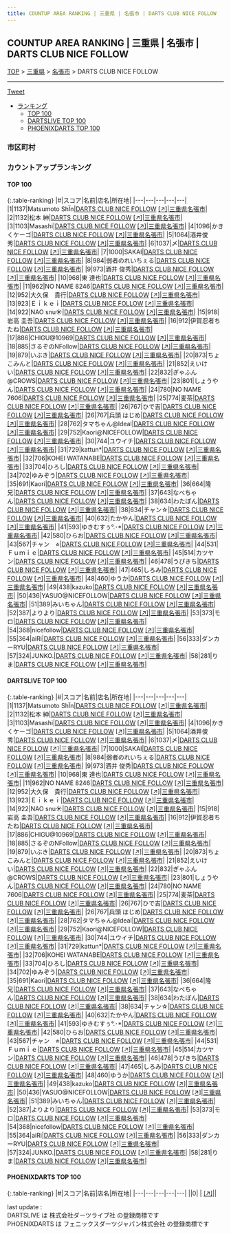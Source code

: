 ```yaml
---
title: COUNTUP AREA RANKING | 三重県 | 名張市 | DARTS CLUB NICE FOLLOW
---
```

## COUNTUP AREA RANKING | 三重県 | 名張市 | DARTS CLUB NICE FOLLOW

[TOP](/darts/rank/) > [三重県](/darts/rank/三重県/) > [名張市](/darts/rank/三重県/名張市/) > DARTS CLUB NICE FOLLOW

___

<a href="https://twitter.com/share?ref_src=twsrc%5Etfw" data-text="COUNTUP AREA RANKING | 三重県名張市DARTS CLUB NICE FOLLOW" class="twitter-share-button" data-hashtags="DARTSLIVE,PHOENIXDARTS,darts,ダーツ" data-show-count="false">Tweet</a>

* [ランキング](#カウントアップランキング)
    * [TOP 100](#top-100)
    * [DARTSLIVE TOP 100](#dartslive-top-100)
    * [PHOENIXDARTS TOP 100](#phoenixdarts-top-100)

### 市区町村

<ul>

</ul>

### カウントアップランキング

#### TOP 100



{:.table-ranking}
|#|スコア|名前|店名|所在地|
|---|---|---|---|---|
|1|1137|<span class="rank-name-dl">Matsumoto ShÏn</span>|<a href="/darts/rank/shops/9c83226d54a0fcc50d9b047a20a7ba1e.html">DARTS CLUB NICE FOLLOW</a> <a href="https://search.dartslive.com/jp/shop/9c83226d54a0fcc50d9b047a20a7ba1e">[↗]</a>|<a href="/darts/rank/三重県/名張市">三重県名張市</a>|
|2|1132|<span class="rank-name-dl">松本 紳</span>|<a href="/darts/rank/shops/9c83226d54a0fcc50d9b047a20a7ba1e.html">DARTS CLUB NICE FOLLOW</a> <a href="https://search.dartslive.com/jp/shop/9c83226d54a0fcc50d9b047a20a7ba1e">[↗]</a>|<a href="/darts/rank/三重県/名張市">三重県名張市</a>|
|3|1103|<span class="rank-name-dl">Masashi</span>|<a href="/darts/rank/shops/9c83226d54a0fcc50d9b047a20a7ba1e.html">DARTS CLUB NICE FOLLOW</a> <a href="https://search.dartslive.com/jp/shop/9c83226d54a0fcc50d9b047a20a7ba1e">[↗]</a>|<a href="/darts/rank/三重県/名張市">三重県名張市</a>|
|4|1096|<span class="rank-name-dl">かきくケーゴ</span>|<a href="/darts/rank/shops/9c83226d54a0fcc50d9b047a20a7ba1e.html">DARTS CLUB NICE FOLLOW</a> <a href="https://search.dartslive.com/jp/shop/9c83226d54a0fcc50d9b047a20a7ba1e">[↗]</a>|<a href="/darts/rank/三重県/名張市">三重県名張市</a>|
|5|1064|<span class="rank-name-dl">酒井俊秀</span>|<a href="/darts/rank/shops/9c83226d54a0fcc50d9b047a20a7ba1e.html">DARTS CLUB NICE FOLLOW</a> <a href="https://search.dartslive.com/jp/shop/9c83226d54a0fcc50d9b047a20a7ba1e">[↗]</a>|<a href="/darts/rank/三重県/名張市">三重県名張市</a>|
|6|1037|<span class="rank-name-dl">〆</span>|<a href="/darts/rank/shops/9c83226d54a0fcc50d9b047a20a7ba1e.html">DARTS CLUB NICE FOLLOW</a> <a href="https://search.dartslive.com/jp/shop/9c83226d54a0fcc50d9b047a20a7ba1e">[↗]</a>|<a href="/darts/rank/三重県/名張市">三重県名張市</a>|
|7|1000|<span class="rank-name-dl">SAKAI</span>|<a href="/darts/rank/shops/9c83226d54a0fcc50d9b047a20a7ba1e.html">DARTS CLUB NICE FOLLOW</a> <a href="https://search.dartslive.com/jp/shop/9c83226d54a0fcc50d9b047a20a7ba1e">[↗]</a>|<a href="/darts/rank/三重県/名張市">三重県名張市</a>|
|8|984|<span class="rank-name-dl">弱者のれいちぇる</span>|<a href="/darts/rank/shops/9c83226d54a0fcc50d9b047a20a7ba1e.html">DARTS CLUB NICE FOLLOW</a> <a href="https://search.dartslive.com/jp/shop/9c83226d54a0fcc50d9b047a20a7ba1e">[↗]</a>|<a href="/darts/rank/三重県/名張市">三重県名張市</a>|
|9|973|<span class="rank-name-dl">酒井 俊秀</span>|<a href="/darts/rank/shops/9c83226d54a0fcc50d9b047a20a7ba1e.html">DARTS CLUB NICE FOLLOW</a> <a href="https://search.dartslive.com/jp/shop/9c83226d54a0fcc50d9b047a20a7ba1e">[↗]</a>|<a href="/darts/rank/三重県/名張市">三重県名張市</a>|
|10|968|<span class="rank-name-dl">東 達也</span>|<a href="/darts/rank/shops/9c83226d54a0fcc50d9b047a20a7ba1e.html">DARTS CLUB NICE FOLLOW</a> <a href="https://search.dartslive.com/jp/shop/9c83226d54a0fcc50d9b047a20a7ba1e">[↗]</a>|<a href="/darts/rank/三重県/名張市">三重県名張市</a>|
|11|962|<span class="rank-name-dl">NO NAME 8246</span>|<a href="/darts/rank/shops/9c83226d54a0fcc50d9b047a20a7ba1e.html">DARTS CLUB NICE FOLLOW</a> <a href="https://search.dartslive.com/jp/shop/9c83226d54a0fcc50d9b047a20a7ba1e">[↗]</a>|<a href="/darts/rank/三重県/名張市">三重県名張市</a>|
|12|952|<span class="rank-name-dl">大久保　貴行</span>|<a href="/darts/rank/shops/9c83226d54a0fcc50d9b047a20a7ba1e.html">DARTS CLUB NICE FOLLOW</a> <a href="https://search.dartslive.com/jp/shop/9c83226d54a0fcc50d9b047a20a7ba1e">[↗]</a>|<a href="/darts/rank/三重県/名張市">三重県名張市</a>|
|13|923|<span class="rank-name-dl">Ｅｉｋｅｉ</span>|<a href="/darts/rank/shops/9c83226d54a0fcc50d9b047a20a7ba1e.html">DARTS CLUB NICE FOLLOW</a> <a href="https://search.dartslive.com/jp/shop/9c83226d54a0fcc50d9b047a20a7ba1e">[↗]</a>|<a href="/darts/rank/三重県/名張市">三重県名張市</a>|
|14|922|<span class="rank-name-dl">NAO snu☀️</span>|<a href="/darts/rank/shops/9c83226d54a0fcc50d9b047a20a7ba1e.html">DARTS CLUB NICE FOLLOW</a> <a href="https://search.dartslive.com/jp/shop/9c83226d54a0fcc50d9b047a20a7ba1e">[↗]</a>|<a href="/darts/rank/三重県/名張市">三重県名張市</a>|
|15|918|<span class="rank-name-dl">岩高 圭吾</span>|<a href="/darts/rank/shops/9c83226d54a0fcc50d9b047a20a7ba1e.html">DARTS CLUB NICE FOLLOW</a> <a href="https://search.dartslive.com/jp/shop/9c83226d54a0fcc50d9b047a20a7ba1e">[↗]</a>|<a href="/darts/rank/三重県/名張市">三重県名張市</a>|
|16|912|<span class="rank-name-dl">伊賀忍者ちたね</span>|<a href="/darts/rank/shops/9c83226d54a0fcc50d9b047a20a7ba1e.html">DARTS CLUB NICE FOLLOW</a> <a href="https://search.dartslive.com/jp/shop/9c83226d54a0fcc50d9b047a20a7ba1e">[↗]</a>|<a href="/darts/rank/三重県/名張市">三重県名張市</a>|
|17|886|<span class="rank-name-dl">CHIGU@10969</span>|<a href="/darts/rank/shops/9c83226d54a0fcc50d9b047a20a7ba1e.html">DARTS CLUB NICE FOLLOW</a> <a href="https://search.dartslive.com/jp/shop/9c83226d54a0fcc50d9b047a20a7ba1e">[↗]</a>|<a href="/darts/rank/三重県/名張市">三重県名張市</a>|
|18|885|<span class="rank-name-dl">さるぞのNFollow</span>|<a href="/darts/rank/shops/9c83226d54a0fcc50d9b047a20a7ba1e.html">DARTS CLUB NICE FOLLOW</a> <a href="https://search.dartslive.com/jp/shop/9c83226d54a0fcc50d9b047a20a7ba1e">[↗]</a>|<a href="/darts/rank/三重県/名張市">三重県名張市</a>|
|19|879|<span class="rank-name-dl">いぶき</span>|<a href="/darts/rank/shops/9c83226d54a0fcc50d9b047a20a7ba1e.html">DARTS CLUB NICE FOLLOW</a> <a href="https://search.dartslive.com/jp/shop/9c83226d54a0fcc50d9b047a20a7ba1e">[↗]</a>|<a href="/darts/rank/三重県/名張市">三重県名張市</a>|
|20|873|<span class="rank-name-dl">ちょこみんと</span>|<a href="/darts/rank/shops/9c83226d54a0fcc50d9b047a20a7ba1e.html">DARTS CLUB NICE FOLLOW</a> <a href="https://search.dartslive.com/jp/shop/9c83226d54a0fcc50d9b047a20a7ba1e">[↗]</a>|<a href="/darts/rank/三重県/名張市">三重県名張市</a>|
|21|852|<span class="rank-name-dl">えいけい</span>|<a href="/darts/rank/shops/9c83226d54a0fcc50d9b047a20a7ba1e.html">DARTS CLUB NICE FOLLOW</a> <a href="https://search.dartslive.com/jp/shop/9c83226d54a0fcc50d9b047a20a7ba1e">[↗]</a>|<a href="/darts/rank/三重県/名張市">三重県名張市</a>|
|22|832|<span class="rank-name-dl">ぎゃふん@CROWS</span>|<a href="/darts/rank/shops/9c83226d54a0fcc50d9b047a20a7ba1e.html">DARTS CLUB NICE FOLLOW</a> <a href="https://search.dartslive.com/jp/shop/9c83226d54a0fcc50d9b047a20a7ba1e">[↗]</a>|<a href="/darts/rank/三重県/名張市">三重県名張市</a>|
|23|801|<span class="rank-name-dl">しょうやん</span>|<a href="/darts/rank/shops/9c83226d54a0fcc50d9b047a20a7ba1e.html">DARTS CLUB NICE FOLLOW</a> <a href="https://search.dartslive.com/jp/shop/9c83226d54a0fcc50d9b047a20a7ba1e">[↗]</a>|<a href="/darts/rank/三重県/名張市">三重県名張市</a>|
|24|780|<span class="rank-name-dl">NO NAME 7606</span>|<a href="/darts/rank/shops/9c83226d54a0fcc50d9b047a20a7ba1e.html">DARTS CLUB NICE FOLLOW</a> <a href="https://search.dartslive.com/jp/shop/9c83226d54a0fcc50d9b047a20a7ba1e">[↗]</a>|<a href="/darts/rank/三重県/名張市">三重県名張市</a>|
|25|774|<span class="rank-name-dl">麦茶</span>|<a href="/darts/rank/shops/9c83226d54a0fcc50d9b047a20a7ba1e.html">DARTS CLUB NICE FOLLOW</a> <a href="https://search.dartslive.com/jp/shop/9c83226d54a0fcc50d9b047a20a7ba1e">[↗]</a>|<a href="/darts/rank/三重県/名張市">三重県名張市</a>|
|26|767|<span class="rank-name-dl">ひで吉</span>|<a href="/darts/rank/shops/9c83226d54a0fcc50d9b047a20a7ba1e.html">DARTS CLUB NICE FOLLOW</a> <a href="https://search.dartslive.com/jp/shop/9c83226d54a0fcc50d9b047a20a7ba1e">[↗]</a>|<a href="/darts/rank/三重県/名張市">三重県名張市</a>|
|26|767|<span class="rank-name-dl">兵頭 はじめ</span>|<a href="/darts/rank/shops/9c83226d54a0fcc50d9b047a20a7ba1e.html">DARTS CLUB NICE FOLLOW</a> <a href="https://search.dartslive.com/jp/shop/9c83226d54a0fcc50d9b047a20a7ba1e">[↗]</a>|<a href="/darts/rank/三重県/名張市">三重県名張市</a>|
|28|762|<span class="rank-name-dl">タマちゃん@Ideal</span>|<a href="/darts/rank/shops/9c83226d54a0fcc50d9b047a20a7ba1e.html">DARTS CLUB NICE FOLLOW</a> <a href="https://search.dartslive.com/jp/shop/9c83226d54a0fcc50d9b047a20a7ba1e">[↗]</a>|<a href="/darts/rank/三重県/名張市">三重県名張市</a>|
|29|752|<span class="rank-name-dl">Kaori@NICEFOLLOW</span>|<a href="/darts/rank/shops/9c83226d54a0fcc50d9b047a20a7ba1e.html">DARTS CLUB NICE FOLLOW</a> <a href="https://search.dartslive.com/jp/shop/9c83226d54a0fcc50d9b047a20a7ba1e">[↗]</a>|<a href="/darts/rank/三重県/名張市">三重県名張市</a>|
|30|744|<span class="rank-name-dl">ユウイチ</span>|<a href="/darts/rank/shops/9c83226d54a0fcc50d9b047a20a7ba1e.html">DARTS CLUB NICE FOLLOW</a> <a href="https://search.dartslive.com/jp/shop/9c83226d54a0fcc50d9b047a20a7ba1e">[↗]</a>|<a href="/darts/rank/三重県/名張市">三重県名張市</a>|
|31|729|<span class="rank-name-dl">kattun*</span>|<a href="/darts/rank/shops/9c83226d54a0fcc50d9b047a20a7ba1e.html">DARTS CLUB NICE FOLLOW</a> <a href="https://search.dartslive.com/jp/shop/9c83226d54a0fcc50d9b047a20a7ba1e">[↗]</a>|<a href="/darts/rank/三重県/名張市">三重県名張市</a>|
|32|706|<span class="rank-name-dl">KOHEI WATANABE</span>|<a href="/darts/rank/shops/9c83226d54a0fcc50d9b047a20a7ba1e.html">DARTS CLUB NICE FOLLOW</a> <a href="https://search.dartslive.com/jp/shop/9c83226d54a0fcc50d9b047a20a7ba1e">[↗]</a>|<a href="/darts/rank/三重県/名張市">三重県名張市</a>|
|33|704|<span class="rank-name-dl">ひろし</span>|<a href="/darts/rank/shops/9c83226d54a0fcc50d9b047a20a7ba1e.html">DARTS CLUB NICE FOLLOW</a> <a href="https://search.dartslive.com/jp/shop/9c83226d54a0fcc50d9b047a20a7ba1e">[↗]</a>|<a href="/darts/rank/三重県/名張市">三重県名張市</a>|
|34|702|<span class="rank-name-dl">ゆみぞう</span>|<a href="/darts/rank/shops/9c83226d54a0fcc50d9b047a20a7ba1e.html">DARTS CLUB NICE FOLLOW</a> <a href="https://search.dartslive.com/jp/shop/9c83226d54a0fcc50d9b047a20a7ba1e">[↗]</a>|<a href="/darts/rank/三重県/名張市">三重県名張市</a>|
|35|691|<span class="rank-name-dl">Kaori</span>|<a href="/darts/rank/shops/9c83226d54a0fcc50d9b047a20a7ba1e.html">DARTS CLUB NICE FOLLOW</a> <a href="https://search.dartslive.com/jp/shop/9c83226d54a0fcc50d9b047a20a7ba1e">[↗]</a>|<a href="/darts/rank/三重県/名張市">三重県名張市</a>|
|36|664|<span class="rank-name-dl">隆兄</span>|<a href="/darts/rank/shops/9c83226d54a0fcc50d9b047a20a7ba1e.html">DARTS CLUB NICE FOLLOW</a> <a href="https://search.dartslive.com/jp/shop/9c83226d54a0fcc50d9b047a20a7ba1e">[↗]</a>|<a href="/darts/rank/三重県/名張市">三重県名張市</a>|
|37|643|<span class="rank-name-dl">なべちゃん</span>|<a href="/darts/rank/shops/9c83226d54a0fcc50d9b047a20a7ba1e.html">DARTS CLUB NICE FOLLOW</a> <a href="https://search.dartslive.com/jp/shop/9c83226d54a0fcc50d9b047a20a7ba1e">[↗]</a>|<a href="/darts/rank/三重県/名張市">三重県名張市</a>|
|38|634|<span class="rank-name-dl">わたぽん</span>|<a href="/darts/rank/shops/9c83226d54a0fcc50d9b047a20a7ba1e.html">DARTS CLUB NICE FOLLOW</a> <a href="https://search.dartslive.com/jp/shop/9c83226d54a0fcc50d9b047a20a7ba1e">[↗]</a>|<a href="/darts/rank/三重県/名張市">三重県名張市</a>|
|38|634|<span class="rank-name-dl">チャン☆</span>|<a href="/darts/rank/shops/9c83226d54a0fcc50d9b047a20a7ba1e.html">DARTS CLUB NICE FOLLOW</a> <a href="https://search.dartslive.com/jp/shop/9c83226d54a0fcc50d9b047a20a7ba1e">[↗]</a>|<a href="/darts/rank/三重県/名張市">三重県名張市</a>|
|40|632|<span class="rank-name-dl">たかやん</span>|<a href="/darts/rank/shops/9c83226d54a0fcc50d9b047a20a7ba1e.html">DARTS CLUB NICE FOLLOW</a> <a href="https://search.dartslive.com/jp/shop/9c83226d54a0fcc50d9b047a20a7ba1e">[↗]</a>|<a href="/darts/rank/三重県/名張市">三重県名張市</a>|
|41|593|<span class="rank-name-dl">ゆきむすぅ°.･*</span>|<a href="/darts/rank/shops/9c83226d54a0fcc50d9b047a20a7ba1e.html">DARTS CLUB NICE FOLLOW</a> <a href="https://search.dartslive.com/jp/shop/9c83226d54a0fcc50d9b047a20a7ba1e">[↗]</a>|<a href="/darts/rank/三重県/名張市">三重県名張市</a>|
|42|580|<span class="rank-name-dl">ひらお</span>|<a href="/darts/rank/shops/9c83226d54a0fcc50d9b047a20a7ba1e.html">DARTS CLUB NICE FOLLOW</a> <a href="https://search.dartslive.com/jp/shop/9c83226d54a0fcc50d9b047a20a7ba1e">[↗]</a>|<a href="/darts/rank/三重県/名張市">三重県名張市</a>|
|43|567|<span class="rank-name-dl">チャン　⭐︎</span>|<a href="/darts/rank/shops/9c83226d54a0fcc50d9b047a20a7ba1e.html">DARTS CLUB NICE FOLLOW</a> <a href="https://search.dartslive.com/jp/shop/9c83226d54a0fcc50d9b047a20a7ba1e">[↗]</a>|<a href="/darts/rank/三重県/名張市">三重県名張市</a>|
|44|531|<span class="rank-name-dl">Ｆｕｍｉｅ</span>|<a href="/darts/rank/shops/9c83226d54a0fcc50d9b047a20a7ba1e.html">DARTS CLUB NICE FOLLOW</a> <a href="https://search.dartslive.com/jp/shop/9c83226d54a0fcc50d9b047a20a7ba1e">[↗]</a>|<a href="/darts/rank/三重県/名張市">三重県名張市</a>|
|45|514|<span class="rank-name-dl">カツヤン</span>|<a href="/darts/rank/shops/9c83226d54a0fcc50d9b047a20a7ba1e.html">DARTS CLUB NICE FOLLOW</a> <a href="https://search.dartslive.com/jp/shop/9c83226d54a0fcc50d9b047a20a7ba1e">[↗]</a>|<a href="/darts/rank/三重県/名張市">三重県名張市</a>|
|46|478|<span class="rank-name-dl">うぴきち</span>|<a href="/darts/rank/shops/9c83226d54a0fcc50d9b047a20a7ba1e.html">DARTS CLUB NICE FOLLOW</a> <a href="https://search.dartslive.com/jp/shop/9c83226d54a0fcc50d9b047a20a7ba1e">[↗]</a>|<a href="/darts/rank/三重県/名張市">三重県名張市</a>|
|47|465|<span class="rank-name-dl">しろみ</span>|<a href="/darts/rank/shops/9c83226d54a0fcc50d9b047a20a7ba1e.html">DARTS CLUB NICE FOLLOW</a> <a href="https://search.dartslive.com/jp/shop/9c83226d54a0fcc50d9b047a20a7ba1e">[↗]</a>|<a href="/darts/rank/三重県/名張市">三重県名張市</a>|
|48|460|<span class="rank-name-dl">ゆうか</span>|<a href="/darts/rank/shops/9c83226d54a0fcc50d9b047a20a7ba1e.html">DARTS CLUB NICE FOLLOW</a> <a href="https://search.dartslive.com/jp/shop/9c83226d54a0fcc50d9b047a20a7ba1e">[↗]</a>|<a href="/darts/rank/三重県/名張市">三重県名張市</a>|
|49|438|<span class="rank-name-dl">kazuko</span>|<a href="/darts/rank/shops/9c83226d54a0fcc50d9b047a20a7ba1e.html">DARTS CLUB NICE FOLLOW</a> <a href="https://search.dartslive.com/jp/shop/9c83226d54a0fcc50d9b047a20a7ba1e">[↗]</a>|<a href="/darts/rank/三重県/名張市">三重県名張市</a>|
|50|436|<span class="rank-name-dl">YASUO@NICEFOLLOW</span>|<a href="/darts/rank/shops/9c83226d54a0fcc50d9b047a20a7ba1e.html">DARTS CLUB NICE FOLLOW</a> <a href="https://search.dartslive.com/jp/shop/9c83226d54a0fcc50d9b047a20a7ba1e">[↗]</a>|<a href="/darts/rank/三重県/名張市">三重県名張市</a>|
|51|389|<span class="rank-name-dl">みいちゃん</span>|<a href="/darts/rank/shops/9c83226d54a0fcc50d9b047a20a7ba1e.html">DARTS CLUB NICE FOLLOW</a> <a href="https://search.dartslive.com/jp/shop/9c83226d54a0fcc50d9b047a20a7ba1e">[↗]</a>|<a href="/darts/rank/三重県/名張市">三重県名張市</a>|
|52|387|<span class="rank-name-dl">よりより</span>|<a href="/darts/rank/shops/9c83226d54a0fcc50d9b047a20a7ba1e.html">DARTS CLUB NICE FOLLOW</a> <a href="https://search.dartslive.com/jp/shop/9c83226d54a0fcc50d9b047a20a7ba1e">[↗]</a>|<a href="/darts/rank/三重県/名張市">三重県名張市</a>|
|53|373|<span class="rank-name-dl">モロ</span>|<a href="/darts/rank/shops/9c83226d54a0fcc50d9b047a20a7ba1e.html">DARTS CLUB NICE FOLLOW</a> <a href="https://search.dartslive.com/jp/shop/9c83226d54a0fcc50d9b047a20a7ba1e">[↗]</a>|<a href="/darts/rank/三重県/名張市">三重県名張市</a>|
|54|368|<span class="rank-name-dl">nicefollow</span>|<a href="/darts/rank/shops/9c83226d54a0fcc50d9b047a20a7ba1e.html">DARTS CLUB NICE FOLLOW</a> <a href="https://search.dartslive.com/jp/shop/9c83226d54a0fcc50d9b047a20a7ba1e">[↗]</a>|<a href="/darts/rank/三重県/名張市">三重県名張市</a>|
|55|364|<span class="rank-name-dl">aiRi</span>|<a href="/darts/rank/shops/9c83226d54a0fcc50d9b047a20a7ba1e.html">DARTS CLUB NICE FOLLOW</a> <a href="https://search.dartslive.com/jp/shop/9c83226d54a0fcc50d9b047a20a7ba1e">[↗]</a>|<a href="/darts/rank/三重県/名張市">三重県名張市</a>|
|56|333|<span class="rank-name-dl">ダンカーRYU</span>|<a href="/darts/rank/shops/9c83226d54a0fcc50d9b047a20a7ba1e.html">DARTS CLUB NICE FOLLOW</a> <a href="https://search.dartslive.com/jp/shop/9c83226d54a0fcc50d9b047a20a7ba1e">[↗]</a>|<a href="/darts/rank/三重県/名張市">三重県名張市</a>|
|57|324|<span class="rank-name-dl">JUNKO.</span>|<a href="/darts/rank/shops/9c83226d54a0fcc50d9b047a20a7ba1e.html">DARTS CLUB NICE FOLLOW</a> <a href="https://search.dartslive.com/jp/shop/9c83226d54a0fcc50d9b047a20a7ba1e">[↗]</a>|<a href="/darts/rank/三重県/名張市">三重県名張市</a>|
|58|281|<span class="rank-name-dl">りま</span>|<a href="/darts/rank/shops/9c83226d54a0fcc50d9b047a20a7ba1e.html">DARTS CLUB NICE FOLLOW</a> <a href="https://search.dartslive.com/jp/shop/9c83226d54a0fcc50d9b047a20a7ba1e">[↗]</a>|<a href="/darts/rank/三重県/名張市">三重県名張市</a>|


#### DARTSLIVE TOP 100



{:.table-ranking}
|#|スコア|名前|店名|所在地|
|---|---|---|---|---|
|1|1137|<span class="rank-name-dl">Matsumoto ShÏn</span>|<a href="/darts/rank/shops/9c83226d54a0fcc50d9b047a20a7ba1e.html">DARTS CLUB NICE FOLLOW</a> <a href="https://search.dartslive.com/jp/shop/9c83226d54a0fcc50d9b047a20a7ba1e">[↗]</a>|<a href="/darts/rank/三重県/名張市">三重県名張市</a>|
|2|1132|<span class="rank-name-dl">松本 紳</span>|<a href="/darts/rank/shops/9c83226d54a0fcc50d9b047a20a7ba1e.html">DARTS CLUB NICE FOLLOW</a> <a href="https://search.dartslive.com/jp/shop/9c83226d54a0fcc50d9b047a20a7ba1e">[↗]</a>|<a href="/darts/rank/三重県/名張市">三重県名張市</a>|
|3|1103|<span class="rank-name-dl">Masashi</span>|<a href="/darts/rank/shops/9c83226d54a0fcc50d9b047a20a7ba1e.html">DARTS CLUB NICE FOLLOW</a> <a href="https://search.dartslive.com/jp/shop/9c83226d54a0fcc50d9b047a20a7ba1e">[↗]</a>|<a href="/darts/rank/三重県/名張市">三重県名張市</a>|
|4|1096|<span class="rank-name-dl">かきくケーゴ</span>|<a href="/darts/rank/shops/9c83226d54a0fcc50d9b047a20a7ba1e.html">DARTS CLUB NICE FOLLOW</a> <a href="https://search.dartslive.com/jp/shop/9c83226d54a0fcc50d9b047a20a7ba1e">[↗]</a>|<a href="/darts/rank/三重県/名張市">三重県名張市</a>|
|5|1064|<span class="rank-name-dl">酒井俊秀</span>|<a href="/darts/rank/shops/9c83226d54a0fcc50d9b047a20a7ba1e.html">DARTS CLUB NICE FOLLOW</a> <a href="https://search.dartslive.com/jp/shop/9c83226d54a0fcc50d9b047a20a7ba1e">[↗]</a>|<a href="/darts/rank/三重県/名張市">三重県名張市</a>|
|6|1037|<span class="rank-name-dl">〆</span>|<a href="/darts/rank/shops/9c83226d54a0fcc50d9b047a20a7ba1e.html">DARTS CLUB NICE FOLLOW</a> <a href="https://search.dartslive.com/jp/shop/9c83226d54a0fcc50d9b047a20a7ba1e">[↗]</a>|<a href="/darts/rank/三重県/名張市">三重県名張市</a>|
|7|1000|<span class="rank-name-dl">SAKAI</span>|<a href="/darts/rank/shops/9c83226d54a0fcc50d9b047a20a7ba1e.html">DARTS CLUB NICE FOLLOW</a> <a href="https://search.dartslive.com/jp/shop/9c83226d54a0fcc50d9b047a20a7ba1e">[↗]</a>|<a href="/darts/rank/三重県/名張市">三重県名張市</a>|
|8|984|<span class="rank-name-dl">弱者のれいちぇる</span>|<a href="/darts/rank/shops/9c83226d54a0fcc50d9b047a20a7ba1e.html">DARTS CLUB NICE FOLLOW</a> <a href="https://search.dartslive.com/jp/shop/9c83226d54a0fcc50d9b047a20a7ba1e">[↗]</a>|<a href="/darts/rank/三重県/名張市">三重県名張市</a>|
|9|973|<span class="rank-name-dl">酒井 俊秀</span>|<a href="/darts/rank/shops/9c83226d54a0fcc50d9b047a20a7ba1e.html">DARTS CLUB NICE FOLLOW</a> <a href="https://search.dartslive.com/jp/shop/9c83226d54a0fcc50d9b047a20a7ba1e">[↗]</a>|<a href="/darts/rank/三重県/名張市">三重県名張市</a>|
|10|968|<span class="rank-name-dl">東 達也</span>|<a href="/darts/rank/shops/9c83226d54a0fcc50d9b047a20a7ba1e.html">DARTS CLUB NICE FOLLOW</a> <a href="https://search.dartslive.com/jp/shop/9c83226d54a0fcc50d9b047a20a7ba1e">[↗]</a>|<a href="/darts/rank/三重県/名張市">三重県名張市</a>|
|11|962|<span class="rank-name-dl">NO NAME 8246</span>|<a href="/darts/rank/shops/9c83226d54a0fcc50d9b047a20a7ba1e.html">DARTS CLUB NICE FOLLOW</a> <a href="https://search.dartslive.com/jp/shop/9c83226d54a0fcc50d9b047a20a7ba1e">[↗]</a>|<a href="/darts/rank/三重県/名張市">三重県名張市</a>|
|12|952|<span class="rank-name-dl">大久保　貴行</span>|<a href="/darts/rank/shops/9c83226d54a0fcc50d9b047a20a7ba1e.html">DARTS CLUB NICE FOLLOW</a> <a href="https://search.dartslive.com/jp/shop/9c83226d54a0fcc50d9b047a20a7ba1e">[↗]</a>|<a href="/darts/rank/三重県/名張市">三重県名張市</a>|
|13|923|<span class="rank-name-dl">Ｅｉｋｅｉ</span>|<a href="/darts/rank/shops/9c83226d54a0fcc50d9b047a20a7ba1e.html">DARTS CLUB NICE FOLLOW</a> <a href="https://search.dartslive.com/jp/shop/9c83226d54a0fcc50d9b047a20a7ba1e">[↗]</a>|<a href="/darts/rank/三重県/名張市">三重県名張市</a>|
|14|922|<span class="rank-name-dl">NAO snu☀️</span>|<a href="/darts/rank/shops/9c83226d54a0fcc50d9b047a20a7ba1e.html">DARTS CLUB NICE FOLLOW</a> <a href="https://search.dartslive.com/jp/shop/9c83226d54a0fcc50d9b047a20a7ba1e">[↗]</a>|<a href="/darts/rank/三重県/名張市">三重県名張市</a>|
|15|918|<span class="rank-name-dl">岩高 圭吾</span>|<a href="/darts/rank/shops/9c83226d54a0fcc50d9b047a20a7ba1e.html">DARTS CLUB NICE FOLLOW</a> <a href="https://search.dartslive.com/jp/shop/9c83226d54a0fcc50d9b047a20a7ba1e">[↗]</a>|<a href="/darts/rank/三重県/名張市">三重県名張市</a>|
|16|912|<span class="rank-name-dl">伊賀忍者ちたね</span>|<a href="/darts/rank/shops/9c83226d54a0fcc50d9b047a20a7ba1e.html">DARTS CLUB NICE FOLLOW</a> <a href="https://search.dartslive.com/jp/shop/9c83226d54a0fcc50d9b047a20a7ba1e">[↗]</a>|<a href="/darts/rank/三重県/名張市">三重県名張市</a>|
|17|886|<span class="rank-name-dl">CHIGU@10969</span>|<a href="/darts/rank/shops/9c83226d54a0fcc50d9b047a20a7ba1e.html">DARTS CLUB NICE FOLLOW</a> <a href="https://search.dartslive.com/jp/shop/9c83226d54a0fcc50d9b047a20a7ba1e">[↗]</a>|<a href="/darts/rank/三重県/名張市">三重県名張市</a>|
|18|885|<span class="rank-name-dl">さるぞのNFollow</span>|<a href="/darts/rank/shops/9c83226d54a0fcc50d9b047a20a7ba1e.html">DARTS CLUB NICE FOLLOW</a> <a href="https://search.dartslive.com/jp/shop/9c83226d54a0fcc50d9b047a20a7ba1e">[↗]</a>|<a href="/darts/rank/三重県/名張市">三重県名張市</a>|
|19|879|<span class="rank-name-dl">いぶき</span>|<a href="/darts/rank/shops/9c83226d54a0fcc50d9b047a20a7ba1e.html">DARTS CLUB NICE FOLLOW</a> <a href="https://search.dartslive.com/jp/shop/9c83226d54a0fcc50d9b047a20a7ba1e">[↗]</a>|<a href="/darts/rank/三重県/名張市">三重県名張市</a>|
|20|873|<span class="rank-name-dl">ちょこみんと</span>|<a href="/darts/rank/shops/9c83226d54a0fcc50d9b047a20a7ba1e.html">DARTS CLUB NICE FOLLOW</a> <a href="https://search.dartslive.com/jp/shop/9c83226d54a0fcc50d9b047a20a7ba1e">[↗]</a>|<a href="/darts/rank/三重県/名張市">三重県名張市</a>|
|21|852|<span class="rank-name-dl">えいけい</span>|<a href="/darts/rank/shops/9c83226d54a0fcc50d9b047a20a7ba1e.html">DARTS CLUB NICE FOLLOW</a> <a href="https://search.dartslive.com/jp/shop/9c83226d54a0fcc50d9b047a20a7ba1e">[↗]</a>|<a href="/darts/rank/三重県/名張市">三重県名張市</a>|
|22|832|<span class="rank-name-dl">ぎゃふん@CROWS</span>|<a href="/darts/rank/shops/9c83226d54a0fcc50d9b047a20a7ba1e.html">DARTS CLUB NICE FOLLOW</a> <a href="https://search.dartslive.com/jp/shop/9c83226d54a0fcc50d9b047a20a7ba1e">[↗]</a>|<a href="/darts/rank/三重県/名張市">三重県名張市</a>|
|23|801|<span class="rank-name-dl">しょうやん</span>|<a href="/darts/rank/shops/9c83226d54a0fcc50d9b047a20a7ba1e.html">DARTS CLUB NICE FOLLOW</a> <a href="https://search.dartslive.com/jp/shop/9c83226d54a0fcc50d9b047a20a7ba1e">[↗]</a>|<a href="/darts/rank/三重県/名張市">三重県名張市</a>|
|24|780|<span class="rank-name-dl">NO NAME 7606</span>|<a href="/darts/rank/shops/9c83226d54a0fcc50d9b047a20a7ba1e.html">DARTS CLUB NICE FOLLOW</a> <a href="https://search.dartslive.com/jp/shop/9c83226d54a0fcc50d9b047a20a7ba1e">[↗]</a>|<a href="/darts/rank/三重県/名張市">三重県名張市</a>|
|25|774|<span class="rank-name-dl">麦茶</span>|<a href="/darts/rank/shops/9c83226d54a0fcc50d9b047a20a7ba1e.html">DARTS CLUB NICE FOLLOW</a> <a href="https://search.dartslive.com/jp/shop/9c83226d54a0fcc50d9b047a20a7ba1e">[↗]</a>|<a href="/darts/rank/三重県/名張市">三重県名張市</a>|
|26|767|<span class="rank-name-dl">ひで吉</span>|<a href="/darts/rank/shops/9c83226d54a0fcc50d9b047a20a7ba1e.html">DARTS CLUB NICE FOLLOW</a> <a href="https://search.dartslive.com/jp/shop/9c83226d54a0fcc50d9b047a20a7ba1e">[↗]</a>|<a href="/darts/rank/三重県/名張市">三重県名張市</a>|
|26|767|<span class="rank-name-dl">兵頭 はじめ</span>|<a href="/darts/rank/shops/9c83226d54a0fcc50d9b047a20a7ba1e.html">DARTS CLUB NICE FOLLOW</a> <a href="https://search.dartslive.com/jp/shop/9c83226d54a0fcc50d9b047a20a7ba1e">[↗]</a>|<a href="/darts/rank/三重県/名張市">三重県名張市</a>|
|28|762|<span class="rank-name-dl">タマちゃん@Ideal</span>|<a href="/darts/rank/shops/9c83226d54a0fcc50d9b047a20a7ba1e.html">DARTS CLUB NICE FOLLOW</a> <a href="https://search.dartslive.com/jp/shop/9c83226d54a0fcc50d9b047a20a7ba1e">[↗]</a>|<a href="/darts/rank/三重県/名張市">三重県名張市</a>|
|29|752|<span class="rank-name-dl">Kaori@NICEFOLLOW</span>|<a href="/darts/rank/shops/9c83226d54a0fcc50d9b047a20a7ba1e.html">DARTS CLUB NICE FOLLOW</a> <a href="https://search.dartslive.com/jp/shop/9c83226d54a0fcc50d9b047a20a7ba1e">[↗]</a>|<a href="/darts/rank/三重県/名張市">三重県名張市</a>|
|30|744|<span class="rank-name-dl">ユウイチ</span>|<a href="/darts/rank/shops/9c83226d54a0fcc50d9b047a20a7ba1e.html">DARTS CLUB NICE FOLLOW</a> <a href="https://search.dartslive.com/jp/shop/9c83226d54a0fcc50d9b047a20a7ba1e">[↗]</a>|<a href="/darts/rank/三重県/名張市">三重県名張市</a>|
|31|729|<span class="rank-name-dl">kattun*</span>|<a href="/darts/rank/shops/9c83226d54a0fcc50d9b047a20a7ba1e.html">DARTS CLUB NICE FOLLOW</a> <a href="https://search.dartslive.com/jp/shop/9c83226d54a0fcc50d9b047a20a7ba1e">[↗]</a>|<a href="/darts/rank/三重県/名張市">三重県名張市</a>|
|32|706|<span class="rank-name-dl">KOHEI WATANABE</span>|<a href="/darts/rank/shops/9c83226d54a0fcc50d9b047a20a7ba1e.html">DARTS CLUB NICE FOLLOW</a> <a href="https://search.dartslive.com/jp/shop/9c83226d54a0fcc50d9b047a20a7ba1e">[↗]</a>|<a href="/darts/rank/三重県/名張市">三重県名張市</a>|
|33|704|<span class="rank-name-dl">ひろし</span>|<a href="/darts/rank/shops/9c83226d54a0fcc50d9b047a20a7ba1e.html">DARTS CLUB NICE FOLLOW</a> <a href="https://search.dartslive.com/jp/shop/9c83226d54a0fcc50d9b047a20a7ba1e">[↗]</a>|<a href="/darts/rank/三重県/名張市">三重県名張市</a>|
|34|702|<span class="rank-name-dl">ゆみぞう</span>|<a href="/darts/rank/shops/9c83226d54a0fcc50d9b047a20a7ba1e.html">DARTS CLUB NICE FOLLOW</a> <a href="https://search.dartslive.com/jp/shop/9c83226d54a0fcc50d9b047a20a7ba1e">[↗]</a>|<a href="/darts/rank/三重県/名張市">三重県名張市</a>|
|35|691|<span class="rank-name-dl">Kaori</span>|<a href="/darts/rank/shops/9c83226d54a0fcc50d9b047a20a7ba1e.html">DARTS CLUB NICE FOLLOW</a> <a href="https://search.dartslive.com/jp/shop/9c83226d54a0fcc50d9b047a20a7ba1e">[↗]</a>|<a href="/darts/rank/三重県/名張市">三重県名張市</a>|
|36|664|<span class="rank-name-dl">隆兄</span>|<a href="/darts/rank/shops/9c83226d54a0fcc50d9b047a20a7ba1e.html">DARTS CLUB NICE FOLLOW</a> <a href="https://search.dartslive.com/jp/shop/9c83226d54a0fcc50d9b047a20a7ba1e">[↗]</a>|<a href="/darts/rank/三重県/名張市">三重県名張市</a>|
|37|643|<span class="rank-name-dl">なべちゃん</span>|<a href="/darts/rank/shops/9c83226d54a0fcc50d9b047a20a7ba1e.html">DARTS CLUB NICE FOLLOW</a> <a href="https://search.dartslive.com/jp/shop/9c83226d54a0fcc50d9b047a20a7ba1e">[↗]</a>|<a href="/darts/rank/三重県/名張市">三重県名張市</a>|
|38|634|<span class="rank-name-dl">わたぽん</span>|<a href="/darts/rank/shops/9c83226d54a0fcc50d9b047a20a7ba1e.html">DARTS CLUB NICE FOLLOW</a> <a href="https://search.dartslive.com/jp/shop/9c83226d54a0fcc50d9b047a20a7ba1e">[↗]</a>|<a href="/darts/rank/三重県/名張市">三重県名張市</a>|
|38|634|<span class="rank-name-dl">チャン☆</span>|<a href="/darts/rank/shops/9c83226d54a0fcc50d9b047a20a7ba1e.html">DARTS CLUB NICE FOLLOW</a> <a href="https://search.dartslive.com/jp/shop/9c83226d54a0fcc50d9b047a20a7ba1e">[↗]</a>|<a href="/darts/rank/三重県/名張市">三重県名張市</a>|
|40|632|<span class="rank-name-dl">たかやん</span>|<a href="/darts/rank/shops/9c83226d54a0fcc50d9b047a20a7ba1e.html">DARTS CLUB NICE FOLLOW</a> <a href="https://search.dartslive.com/jp/shop/9c83226d54a0fcc50d9b047a20a7ba1e">[↗]</a>|<a href="/darts/rank/三重県/名張市">三重県名張市</a>|
|41|593|<span class="rank-name-dl">ゆきむすぅ°.･*</span>|<a href="/darts/rank/shops/9c83226d54a0fcc50d9b047a20a7ba1e.html">DARTS CLUB NICE FOLLOW</a> <a href="https://search.dartslive.com/jp/shop/9c83226d54a0fcc50d9b047a20a7ba1e">[↗]</a>|<a href="/darts/rank/三重県/名張市">三重県名張市</a>|
|42|580|<span class="rank-name-dl">ひらお</span>|<a href="/darts/rank/shops/9c83226d54a0fcc50d9b047a20a7ba1e.html">DARTS CLUB NICE FOLLOW</a> <a href="https://search.dartslive.com/jp/shop/9c83226d54a0fcc50d9b047a20a7ba1e">[↗]</a>|<a href="/darts/rank/三重県/名張市">三重県名張市</a>|
|43|567|<span class="rank-name-dl">チャン　⭐︎</span>|<a href="/darts/rank/shops/9c83226d54a0fcc50d9b047a20a7ba1e.html">DARTS CLUB NICE FOLLOW</a> <a href="https://search.dartslive.com/jp/shop/9c83226d54a0fcc50d9b047a20a7ba1e">[↗]</a>|<a href="/darts/rank/三重県/名張市">三重県名張市</a>|
|44|531|<span class="rank-name-dl">Ｆｕｍｉｅ</span>|<a href="/darts/rank/shops/9c83226d54a0fcc50d9b047a20a7ba1e.html">DARTS CLUB NICE FOLLOW</a> <a href="https://search.dartslive.com/jp/shop/9c83226d54a0fcc50d9b047a20a7ba1e">[↗]</a>|<a href="/darts/rank/三重県/名張市">三重県名張市</a>|
|45|514|<span class="rank-name-dl">カツヤン</span>|<a href="/darts/rank/shops/9c83226d54a0fcc50d9b047a20a7ba1e.html">DARTS CLUB NICE FOLLOW</a> <a href="https://search.dartslive.com/jp/shop/9c83226d54a0fcc50d9b047a20a7ba1e">[↗]</a>|<a href="/darts/rank/三重県/名張市">三重県名張市</a>|
|46|478|<span class="rank-name-dl">うぴきち</span>|<a href="/darts/rank/shops/9c83226d54a0fcc50d9b047a20a7ba1e.html">DARTS CLUB NICE FOLLOW</a> <a href="https://search.dartslive.com/jp/shop/9c83226d54a0fcc50d9b047a20a7ba1e">[↗]</a>|<a href="/darts/rank/三重県/名張市">三重県名張市</a>|
|47|465|<span class="rank-name-dl">しろみ</span>|<a href="/darts/rank/shops/9c83226d54a0fcc50d9b047a20a7ba1e.html">DARTS CLUB NICE FOLLOW</a> <a href="https://search.dartslive.com/jp/shop/9c83226d54a0fcc50d9b047a20a7ba1e">[↗]</a>|<a href="/darts/rank/三重県/名張市">三重県名張市</a>|
|48|460|<span class="rank-name-dl">ゆうか</span>|<a href="/darts/rank/shops/9c83226d54a0fcc50d9b047a20a7ba1e.html">DARTS CLUB NICE FOLLOW</a> <a href="https://search.dartslive.com/jp/shop/9c83226d54a0fcc50d9b047a20a7ba1e">[↗]</a>|<a href="/darts/rank/三重県/名張市">三重県名張市</a>|
|49|438|<span class="rank-name-dl">kazuko</span>|<a href="/darts/rank/shops/9c83226d54a0fcc50d9b047a20a7ba1e.html">DARTS CLUB NICE FOLLOW</a> <a href="https://search.dartslive.com/jp/shop/9c83226d54a0fcc50d9b047a20a7ba1e">[↗]</a>|<a href="/darts/rank/三重県/名張市">三重県名張市</a>|
|50|436|<span class="rank-name-dl">YASUO@NICEFOLLOW</span>|<a href="/darts/rank/shops/9c83226d54a0fcc50d9b047a20a7ba1e.html">DARTS CLUB NICE FOLLOW</a> <a href="https://search.dartslive.com/jp/shop/9c83226d54a0fcc50d9b047a20a7ba1e">[↗]</a>|<a href="/darts/rank/三重県/名張市">三重県名張市</a>|
|51|389|<span class="rank-name-dl">みいちゃん</span>|<a href="/darts/rank/shops/9c83226d54a0fcc50d9b047a20a7ba1e.html">DARTS CLUB NICE FOLLOW</a> <a href="https://search.dartslive.com/jp/shop/9c83226d54a0fcc50d9b047a20a7ba1e">[↗]</a>|<a href="/darts/rank/三重県/名張市">三重県名張市</a>|
|52|387|<span class="rank-name-dl">よりより</span>|<a href="/darts/rank/shops/9c83226d54a0fcc50d9b047a20a7ba1e.html">DARTS CLUB NICE FOLLOW</a> <a href="https://search.dartslive.com/jp/shop/9c83226d54a0fcc50d9b047a20a7ba1e">[↗]</a>|<a href="/darts/rank/三重県/名張市">三重県名張市</a>|
|53|373|<span class="rank-name-dl">モロ</span>|<a href="/darts/rank/shops/9c83226d54a0fcc50d9b047a20a7ba1e.html">DARTS CLUB NICE FOLLOW</a> <a href="https://search.dartslive.com/jp/shop/9c83226d54a0fcc50d9b047a20a7ba1e">[↗]</a>|<a href="/darts/rank/三重県/名張市">三重県名張市</a>|
|54|368|<span class="rank-name-dl">nicefollow</span>|<a href="/darts/rank/shops/9c83226d54a0fcc50d9b047a20a7ba1e.html">DARTS CLUB NICE FOLLOW</a> <a href="https://search.dartslive.com/jp/shop/9c83226d54a0fcc50d9b047a20a7ba1e">[↗]</a>|<a href="/darts/rank/三重県/名張市">三重県名張市</a>|
|55|364|<span class="rank-name-dl">aiRi</span>|<a href="/darts/rank/shops/9c83226d54a0fcc50d9b047a20a7ba1e.html">DARTS CLUB NICE FOLLOW</a> <a href="https://search.dartslive.com/jp/shop/9c83226d54a0fcc50d9b047a20a7ba1e">[↗]</a>|<a href="/darts/rank/三重県/名張市">三重県名張市</a>|
|56|333|<span class="rank-name-dl">ダンカーRYU</span>|<a href="/darts/rank/shops/9c83226d54a0fcc50d9b047a20a7ba1e.html">DARTS CLUB NICE FOLLOW</a> <a href="https://search.dartslive.com/jp/shop/9c83226d54a0fcc50d9b047a20a7ba1e">[↗]</a>|<a href="/darts/rank/三重県/名張市">三重県名張市</a>|
|57|324|<span class="rank-name-dl">JUNKO.</span>|<a href="/darts/rank/shops/9c83226d54a0fcc50d9b047a20a7ba1e.html">DARTS CLUB NICE FOLLOW</a> <a href="https://search.dartslive.com/jp/shop/9c83226d54a0fcc50d9b047a20a7ba1e">[↗]</a>|<a href="/darts/rank/三重県/名張市">三重県名張市</a>|
|58|281|<span class="rank-name-dl">りま</span>|<a href="/darts/rank/shops/9c83226d54a0fcc50d9b047a20a7ba1e.html">DARTS CLUB NICE FOLLOW</a> <a href="https://search.dartslive.com/jp/shop/9c83226d54a0fcc50d9b047a20a7ba1e">[↗]</a>|<a href="/darts/rank/三重県/名張市">三重県名張市</a>|


#### PHOENIXDARTS TOP 100



{:.table-ranking}
|#|スコア|名前|店名|所在地|
|---|---|---|---|---|
||0|<span class="rank-name-dl"> </span>|<a href="/darts/rank/shops/.html"></a> <a href="">[↗]</a>|<a href="/darts/rank//"></a>|


<div class="footer border-top border-gray-light mt-5 pt-3 text-right text-gray">
    last update : <span style="font-weight: italic" id="foot_last_modified"></span><br />
    DARTSLIVE は 株式会社ダーツライブ社 の登録商標です<br />
    PHOENIXDARTS は フェニックスダーツジャパン株式会社 の登録商標です<br />
</div>

<script src="https://cdnjs.cloudflare.com/ajax/libs/jquery.tablesorter/2.31.3/js/jquery.tablesorter.min.js" integrity="sha512-qzgd5cYSZcosqpzpn7zF2ZId8f/8CHmFKZ8j7mU4OUXTNRd5g+ZHBPsgKEwoqxCtdQvExE5LprwwPAgoicguNg==" crossorigin="anonymous" referrerpolicy="no-referrer"></script>
<link rel="stylesheet" href="https://cdnjs.cloudflare.com/ajax/libs/jquery.tablesorter/2.31.3/css/theme.default.min.css" integrity="sha512-wghhOJkjQX0Lh3NSWvNKeZ0ZpNn+SPVXX1Qyc9OCaogADktxrBiBdKGDoqVUOyhStvMBmJQ8ZdMHiR3wuEq8+w==" crossorigin="anonymous" referrerpolicy="no-referrer" />
<script>
$(function() {
    $(".table-ranking").tablesorter({sortList:[[0, 0]]});
    $("#foot_last_modified").text(formatDate(new Date(document.lastModified), 'yyyy-MM-dd HH:mm:ss'));
});
</script>

<script async src="https://platform.twitter.com/widgets.js" charset="utf-8"></script>
